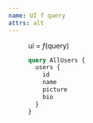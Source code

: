 ```yaml
---
name: UI f query
attrs: alt
---
```


<figure class="sl-theme-dark">
<figcaption flex column center>

ui = _f_(query)

</figcaption>

<dl id="query-to-data" reveal>
  <dt>

  ```graphql
  query AllUsers {
    users {
      id
      name
      picture
      bio
    }
  }
  ```

  </dt>

  <dd reveal>
  <sl-card class="fake-user" style="--b: 0.6">
    <sl-skeleton class="avatar"></sl-skeleton>
    <sl-skeleton class="name"></sl-skeleton>
    <sl-skeleton></sl-skeleton>
    <sl-skeleton></sl-skeleton>
    <sl-skeleton></sl-skeleton>
  </sl-card>

  <sl-card class="fake-user" style="--a: 0.7; --b: 0.9">
    <sl-skeleton class="avatar"></sl-skeleton>
    <sl-skeleton class="name"></sl-skeleton>
    <sl-skeleton></sl-skeleton>
    <sl-skeleton></sl-skeleton>
    <sl-skeleton></sl-skeleton>
  </sl-card>

  <sl-card class="fake-user" style="--a: 0.9; --b: 0.8">
    <sl-skeleton class="avatar"></sl-skeleton>
    <sl-skeleton class="name"></sl-skeleton>
    <sl-skeleton></sl-skeleton>
    <sl-skeleton></sl-skeleton>
    <sl-skeleton></sl-skeleton>
  </sl-card>
  </dd>

</dl>
</figure>
